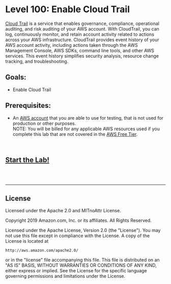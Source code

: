 # Level 100: Enable Cloud Trail

[Cloud Trail](https://aws.amazon.com/cloudtrail)  is a service that enables governance, compliance, operational auditing, and risk auditing of your AWS account. With CloudTrail, you can log, continuously monitor, and retain account activity related to actions across your AWS infrastructure. CloudTrail provides event history of your AWS account activity, including actions taken through the AWS Management Console, AWS SDKs, command line tools, and other AWS services. This event history simplifies security analysis, resource change tracking, and troubleshooting.

## Goals:
* Enable Cloud Trail

## Prerequisites:
* An [AWS account](https://portal.aws.amazon.com/gp/aws/developer/registration/index.html) that you are able to use for testing, that is not used for production or other purposes.  
NOTE: You will be billed for any applicable AWS resources used if you complete this lab that are not covered in the [AWS Free Tier](https://aws.amazon.com/free/).

<BR>

## [Start the Lab!](Lab_Guide.md)

<BR>
<BR>

***

## License
Licensed under the Apache 2.0 and MITnoAttr License. 

Copyright 2019 Amazon.com, Inc. or its affiliates. All Rights Reserved.

Licensed under the Apache License, Version 2.0 (the "License"). You may not use this file except in compliance with the License. A copy of the License is located at

    http://aws.amazon.com/apache2.0/

or in the "license" file accompanying this file. This file is distributed on an "AS IS" BASIS, WITHOUT WARRANTIES OR CONDITIONS OF ANY KIND, either express or implied. See the License for the specific language governing permissions and limitations under the License.


